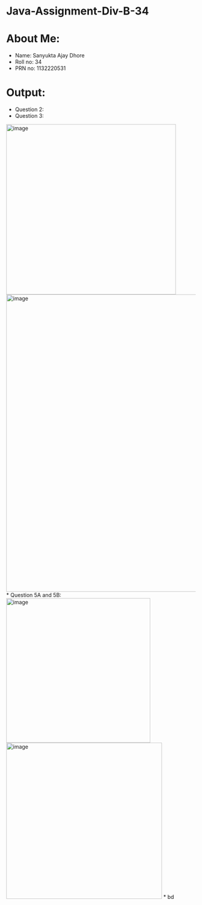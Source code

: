 # Java-Assignment-Div-B-34
# About Me: 
* Name: Sanyukta Ajay Dhore
* Roll no: 34
* PRN no: 1132220531
# Output:
* Question 2: 
* Question 3:
<img width="451" alt="image" src="https://user-images.githubusercontent.com/55028883/203224362-c8a0981c-b56d-412b-b1cb-336023158ae5.png">

<img width="788" alt="image" src="https://user-images.githubusercontent.com/55028883/203331516-ce95da7f-2bd1-40df-b46b-5bb437004709.png">
* Question 5A and 5B:
<img width="383" alt="image" src="https://user-images.githubusercontent.com/55028883/203331833-7ea7b34e-98da-49cd-abea-7f3d5017e665.png">
<img width="414" alt="image" src="https://user-images.githubusercontent.com/55028883/203332662-9fadd986-8d63-46c3-8275-f015ef27067b.png">
* bd
